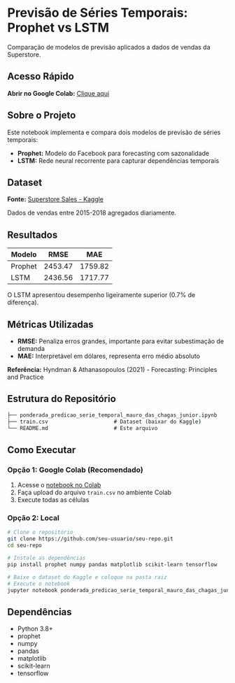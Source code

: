 # Previsão de Séries Temporais: Prophet vs LSTM

Comparação de modelos de previsão aplicados a dados de vendas da Superstore.

## Acesso Rápido

**Abrir no Google Colab:** [Clique aqui](https://colab.research.google.com/drive/1YgnZbjE6TiHyIiJsTlcr3CygqGBqhsmc?usp=sharing)

## Sobre o Projeto

Este notebook implementa e compara dois modelos de previsão de séries temporais:

- **Prophet:** Modelo do Facebook para forecasting com sazonalidade
- **LSTM:** Rede neural recorrente para capturar dependências temporais

## Dataset

**Fonte:** [Superstore Sales - Kaggle](https://www.kaggle.com/datasets/vivek468/superstore-dataset-final)

Dados de vendas entre 2015-2018 agregados diariamente.

## Resultados

| Modelo | RMSE | MAE |
|--------|------|-----|
| Prophet | 2453.47 | 1759.82 |
| LSTM | 2436.56 | 1717.77 |

O LSTM apresentou desempenho ligeiramente superior (0.7% de diferença).

## Métricas Utilizadas

- **RMSE:** Penaliza erros grandes, importante para evitar subestimação de demanda
- **MAE:** Interpretável em dólares, representa erro médio absoluto

**Referência:** Hyndman & Athanasopoulos (2021) - Forecasting: Principles and Practice

## Estrutura do Repositório

```cmd
├── ponderada_predicao_serie_temporal_mauro_das_chagas_junior.ipynb    # Notebook principal
├── train.csv                     # Dataset (baixar do Kaggle)
└── README.md                     # Este arquivo
```

## Como Executar

### Opção 1: Google Colab (Recomendado)

1. Acesse o [notebook no Colab](https://colab.research.google.com/drive/1YgnZbjE6TiHyIiJsTlcr3CygqGBqhsmc?usp=sharing)
2. Faça upload do arquivo `train.csv` no ambiente Colab
3. Execute todas as células

### Opção 2: Local

```bash
# Clone o repositório
git clone https://github.com/seu-usuario/seu-repo.git
cd seu-repo

# Instale as dependências
pip install prophet numpy pandas matplotlib scikit-learn tensorflow

# Baixe o dataset do Kaggle e coloque na pasta raiz
# Execute o notebook
jupyter notebook ponderada_predicao_serie_temporal_mauro_das_chagas_junior.ipynb
```

## Dependências

- Python 3.8+
- prophet
- numpy
- pandas
- matplotlib
- scikit-learn
- tensorflow
